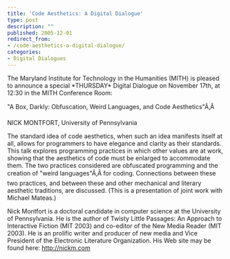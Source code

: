 ```yaml
---
title: 'Code Aesthetics: A Digital Dialogue'
type: post
description: ""
published: 2005-12-01
redirect_from: 
- /code-aesthetics-a-digital-dialogue/
categories:
- Digital Dialogues
---
```

The Maryland Institute for Technology in the Humanities (MITH) is pleased to announce a special \*THURSDAY\* Digital Dialogue on November 17th, at 12:30 in the MITH Conference Room:

"A Box, Darkly: Obfuscation, Weird Languages, and Code Aesthetics"Ã‚Â

NICK MONTFORT, University of Pennsylvania

The standard idea of code aesthetics, when such an idea manifests itself at all, allows for programmers to have elegance and clarity as their standards. This talk explores programming practices in which other values are at work, showing that the aesthetics of code must be enlarged to accommodate them. The two practices considered are obfuscated programming and the creation of "weird languages"Ã‚Â for coding. Connections between these two practices, and between these and other mechanical and literary aesthetic traditions, are discussed. (This is a presentation of joint work with Michael Mateas.)

Nick Montfort is a doctoral candidate in computer science at the University of Pennsylvania. He is the author of Twisty Little Passages: An Approach to Interactive Fiction (MIT 2003) and co-editor of the New Media Reader (MIT 2003). He is an prolific writer and producer of new media and Vice President of the Electronic Literature Organization. His Web site may be found here: http://nickm.com
